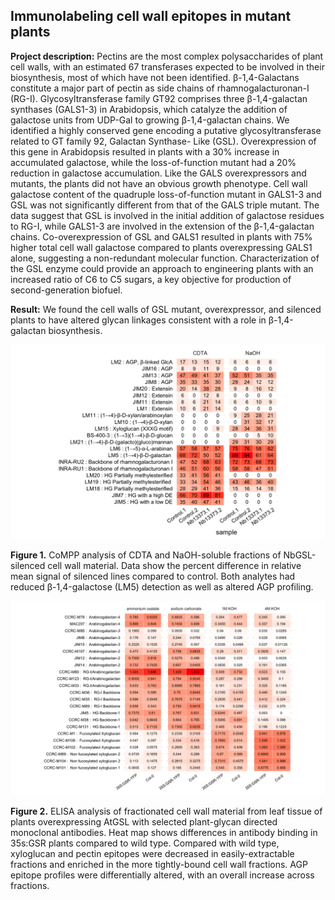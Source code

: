 ## Immunolabeling cell wall epitopes in mutant plants

**Project description:** Pectins are the most complex polysaccharides of plant cell walls, with an estimated 67 transferases expected to be involved in their biosynthesis, most of which have not been identified. β-1,4-Galactans constitute a major part of pectin as side chains of rhamnogalacturonan-I (RG-I). Glycosyltransferase family GT92 comprises three β-1,4-galactan synthases (GALS1-3) in Arabidopsis, which catalyze the addition of galactose units from UDP-Gal to growing β-1,4-galactan chains. We identified a highly conserved gene encoding a putative glycosyltransferase related to GT family 92, Galactan Synthase- Like (GSL). Overexpression of this gene in Arabidopsis resulted in plants with a 30% increase in accumulated galactose, while the loss-of-function mutant had a 20% reduction in galactose accumulation. Like the GALS overexpressors and mutants, the plants did not have an obvious growth phenotype. Cell wall galactose content of the quadruple loss-of-function mutant in GALS1-3 and GSL was not significantly different from that of the GALS triple mutant. The data suggest that GSL is involved in the initial addition of galactose residues to RG-I, while GALS1-3 are involved in the extension of the β-1,4-galactan chains. Co-overexpression of GSL and GALS1 resulted in plants with 75% higher total cell wall galactose compared to plants overexpressing GALS1 alone, suggesting a non-redundant molecular function. Characterization of the GSL enzyme could provide an approach to engineering plants with an increased ratio of C6 to C5 sugars, a key objective for production of second-generation biofuel.

**Result:** We found the cell walls of GSL mutant, overexpressor, and silenced plants to have altered glycan linkages consistent with a role in β-1,4-galactan biosynthesis.

<img src="images/Fig_Nb13373_CoMPP.png?raw=true"/>

**Figure 1.** CoMPP analysis of CDTA and NaOH-soluble fractions of NbGSL-silenced cell wall material. Data show the percent difference in relative mean signal of silenced lines compared to control. Both analytes had reduced β-1,4-galactose (LM5) detection as well as altered AGP profiling.

<img src="images/Fig_DUF23OE_ELISA.png?raw=true"/>

**Figure 2.** ELISA analysis of fractionated cell wall material from leaf tissue of plants overexpressing AtGSL with selected plant-glycan directed monoclonal antibodies. Heat map shows differences in antibody binding in 35s:GSR plants compared to wild type. Compared with wild type, xyloglucan and pectin epitopes were decreased in easily-extractable fractions and enriched in the more tightly-bound cell wall fractions. AGP epitope profiles were differentially altered, with an overall increase across fractions.
